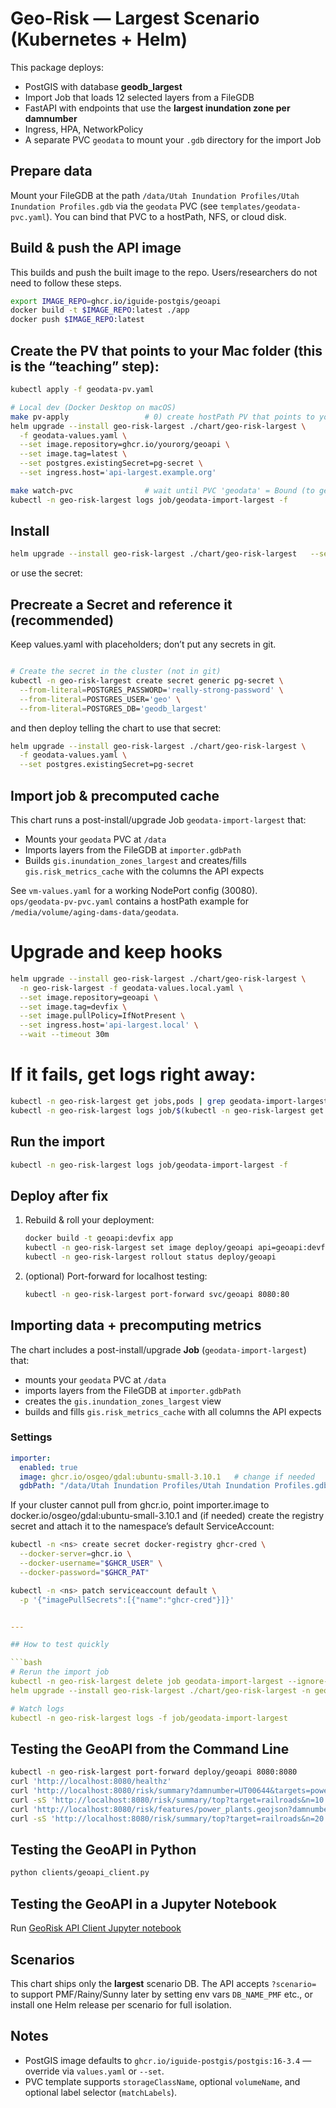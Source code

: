 # Geo-Risk — Largest Scenario (Kubernetes + Helm)

This package deploys:
- PostGIS with database **geodb_largest**
- Import Job that loads 12 selected layers from a FileGDB
- FastAPI with endpoints that use the **largest inundation zone per damnumber**
- Ingress, HPA, NetworkPolicy
- A separate PVC `geodata` to mount your `.gdb` directory for the import Job

## Prepare data
Mount your FileGDB at the path `/data/Utah Inundation Profiles/Utah Inundation Profiles.gdb` via the `geodata` PVC
(see `templates/geodata-pvc.yaml`). You can bind that PVC to a hostPath, NFS, or cloud disk.

## Build & push the API image

This builds and push the built image to the repo.
Users/researchers do not need to follow these steps.
```bash
export IMAGE_REPO=ghcr.io/iguide-postgis/geoapi
docker build -t $IMAGE_REPO:latest ./app
docker push $IMAGE_REPO:latest
```

## Create the PV that points to your Mac folder (this is the “teaching” step):

```bash
kubectl apply -f geodata-pv.yaml

# Local dev (Docker Desktop on macOS)
make pv-apply                 # 0) create hostPath PV that points to your Mac folder
helm upgrade --install geo-risk-largest ./chart/geo-risk-largest \
  -f geodata-values.yaml \
  --set image.repository=ghcr.io/yourorg/geoapi \
  --set image.tag=latest \
  --set postgres.existingSecret=pg-secret \
  --set ingress.host='api-largest.example.org'

make watch-pvc                # wait until PVC 'geodata' = Bound (to geodata-pv)
kubectl -n geo-risk-largest logs job/geodata-import-largest -f
```

## Install
```bash
helm upgrade --install geo-risk-largest ./chart/geo-risk-largest   --set image.repository="$IMAGE_REPO"   --set image.tag=latest   --set postgres.password='supersecret'   --set ingress.host='api-largest.example.org'
```
or use the secret:


## Precreate a Secret and reference it (recommended)
Keep values.yaml with placeholders; don’t put any secrets in git.

```bash

# Create the secret in the cluster (not in git)
kubectl -n geo-risk-largest create secret generic pg-secret \
  --from-literal=POSTGRES_PASSWORD='really-strong-password' \
  --from-literal=POSTGRES_USER='geo' \
  --from-literal=POSTGRES_DB='geodb_largest'
```
and then deploy telling the chart to use that secret:
```bash 
helm upgrade --install geo-risk-largest ./chart/geo-risk-largest \
  -f geodata-values.yaml \
  --set postgres.existingSecret=pg-secret
```
## Import job & precomputed cache

This chart runs a post-install/upgrade Job `geodata-import-largest` that:
- Mounts your `geodata` PVC at `/data`
- Imports layers from the FileGDB at `importer.gdbPath`
- Builds `gis.inundation_zones_largest` and creates/fills `gis.risk_metrics_cache` with the columns the API expects

See `vm-values.yaml` for a working NodePort config (30080).  
`ops/geodata-pv-pvc.yaml` contains a hostPath example for `/media/volume/aging-dams-data/geodata`.


# Upgrade and keep hooks
```bash
helm upgrade --install geo-risk-largest ./chart/geo-risk-largest \
  -n geo-risk-largest -f geodata-values.local.yaml \
  --set image.repository=geoapi \
  --set image.tag=devfix \
  --set image.pullPolicy=IfNotPresent \
  --set ingress.host='api-largest.local' \
  --wait --timeout 30m
```
# If it fails, get logs right away:
```bash
kubectl -n geo-risk-largest get jobs,pods | grep geodata-import-largest
kubectl -n geo-risk-largest logs job/$(kubectl -n geo-risk-largest get jobs -o name | grep geodata-import-largest | tail -1 | cut -d/ -f2) -f
```

## Run the import
```bash
kubectl -n geo-risk-largest logs job/geodata-import-largest -f
```


## Deploy after fix
1. Rebuild & roll your deployment:
   ```bash
   docker build -t geoapi:devfix app
   kubectl -n geo-risk-largest set image deploy/geoapi api=geoapi:devfix
   kubectl -n geo-risk-largest rollout status deploy/geoapi
   ```
2. (optional) Port-forward for localhost testing:
   ```bash
   kubectl -n geo-risk-largest port-forward svc/geoapi 8080:80
   ```



## Importing data + precomputing metrics

The chart includes a post-install/upgrade **Job** (`geodata-import-largest`) that:

- mounts your `geodata` PVC at `/data`
- imports layers from the FileGDB at `importer.gdbPath`
- creates the `gis.inundation_zones_largest` view
- builds and fills `gis.risk_metrics_cache` with all columns the API expects

### Settings

```yaml
importer:
  enabled: true
  image: ghcr.io/osgeo/gdal:ubuntu-small-3.10.1   # change if needed
  gdbPath: "/data/Utah Inundation Profiles/Utah Inundation Profiles.gdb"
```

If your cluster cannot pull from ghcr.io, point importer.image to docker.io/osgeo/gdal:ubuntu-small-3.10.1 and (if needed) create the registry secret and attach it to the namespace’s default ServiceAccount:

```bash
kubectl -n <ns> create secret docker-registry ghcr-cred \
  --docker-server=ghcr.io \
  --docker-username="$GHCR_USER" \
  --docker-password="$GHCR_PAT"

kubectl -n <ns> patch serviceaccount default \
  -p '{"imagePullSecrets":[{"name":"ghcr-cred"}]}'
```
```yaml

---

## How to test quickly

```bash
# Rerun the import job
kubectl -n geo-risk-largest delete job geodata-import-largest --ignore-not-found
helm upgrade --install geo-risk-largest ./chart/geo-risk-largest -n geo-risk-largest --wait

# Watch logs
kubectl -n geo-risk-largest logs -f job/geodata-import-largest
```










## Testing the GeoAPI from the Command Line
```bash
kubectl -n geo-risk-largest port-forward deploy/geoapi 8080:8080
curl 'http://localhost:8080/healthz'
curl 'http://localhost:8080/risk/summary?damnumber=UT00644&targets=power_plants,railroads&clip=true'
curl -sS 'http://localhost:8080/risk/summary/top?target=railroads&n=10'
curl 'http://localhost:8080/risk/features/power_plants.geojson?damnumber=UT00644&clip=true&limit=200'
curl -sS 'http://localhost:8080/risk/summary/top?target=railroads&n=20' | jq .

```

## Testing the GeoAPI in Python
```bash
python clients/geoapi_client.py
```


## Testing the GeoAPI in a Jupyter Notebook
Run [GeoRisk API Client Jupyter notebook](./clients/GeoRisk_API_Client.ipynb)


## Scenarios
This chart ships only the **largest** scenario DB. The API accepts `?scenario=` to support PMF/Rainy/Sunny later by setting env vars `DB_NAME_PMF` etc., or install one Helm release per scenario for full isolation.


## Notes
- PostGIS image defaults to `ghcr.io/iguide-postgis/postgis:16-3.4` — override via `values.yaml` or `--set`.
- PVC template supports `storageClassName`, optional `volumeName`, and optional label selector (`matchLabels`).


